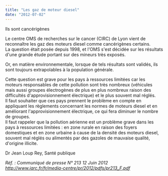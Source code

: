 ```yaml
---
title: "Les gaz de moteur diesel"
date: "2012-07-02"
---
```


Ils sont cancérigènes 

Le centre OMS de recherches sur le cancer (CIRC) de Lyon vient de reconnaître les gaz des moteurs diesel comme cancérigènes certains.  
La question était posée depuis 1998, et l'OMS s'est décidée sur les résultats d'une grande étude portant sur des mineurs très exposés.

Or, en matière environnementale, lorsque de tels résultats sont validés, ils sont toujours extrapolables à la population générale.

Cette question est grave pour les pays à ressources limitées car les moteurs responsables de cette pollution sont très nombreux (véhicules mais aussi groupes électrogènes de plus en plus nombreux raison des difficultés d'approvisionnement électrique) et le plus souvent mal réglés.  
Il faut souhaiter que ces pays prennent le problème en compte en appliquant les règlements concernant les normes de moteurs diesel et en améliorant l'approvisionnement électrique, ce qui fera diminuer le nombre de groupes.  
Il faut rappeler que la pollution aérienne est un problème grave dans les pays à ressources limitées : en zone rurale en raison des foyers domestiques et en zone urbaine à cause de la densité des moteurs diesel, souvent mal réglés ou alimentés par des gazoles de mauvaise qualité, d'origine illicite.

Dr Jean Loup Rey, Santé publique

*Réf. : Communiqué de presse N° 213 12 Juin 2012  <http://www.iarc.fr/fr/media-centre/pr/2012/pdfs/pr213_F.pdf>*
